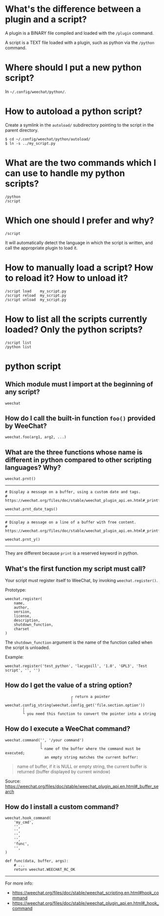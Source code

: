# What's the difference between a plugin and a script?

A plugin is a BINARY file compiled and loaded with the `/plugin` command.

A script is a  TEXT file loaded with a plugin, such as  python via the `/python`
command.

# Where should I put a new python script?

In `~/.config/weechat/python/`.

# How to autoload a python script?

Create a symlink  in the `autoload/` subdirectory pointing to  the script in the
parent directory.

    $ cd ~/.config/weechat/python/autoload/
    $ ln -s ../my_script.py

##
# What are the two commands which I can use to handle my python scripts?

    /python
    /script

# Which one should I prefer and why?

    /script

It will  automatically detect the language  in which the script  is written, and
call the appropriate plugin to load it.

##
# How to manually load a script?   How to reload it?   How to unload it?

    /script load    my_script.py
    /script reload  my_script.py
    /script unload  my_script.py

# How to list all the scripts currently loaded?   Only the python scripts?

    /script list
    /python list

##

# python script
## Which module must I import at the beginning of any script?

    weechat

## How do I call the built-in function `foo()` provided by WeeChat?

    weechat.foo(arg1, arg2, ...)

## What are the three functions whose name is different in python compared to other scripting languages?   Why?

    weechat.prnt()

---

    # Display a message on a buffer, using a custom date and tags.
    # https://weechat.org/files/doc/stable/weechat_plugin_api.en.html#_printf_date_tags

    weechat.prnt_date_tags()

---

    # Display a message on a line of a buffer with free content.
    # https://weechat.org/files/doc/stable/weechat_plugin_api.en.html#_printf_y

    weechat.prnt_y()

---

They are different because `print` is a reserved keyword in python.

## What's the first function my script must call?

Your script must register itself to WeeChat, by invoking `weechat.register()`.

Prototype:

    weechat.register(
        name,
        author,
        version,
        license,
        description,
        shutdown_function,
        charset
    )

The `shutdown_function`  argument is the  name of  the function called  when the
script is unloaded.

Example:

    weechat.register('test_python', 'lacygoill', '1.0', 'GPL3', 'Test script', '', '')

## How do I get the value of a string option?

                                  ┌ return a pointer
                                  │
    weechat.config_string(weechat.config_get('file.section.option'))
            │
            └ you need this function to convert the pointer into a string

## How do I execute a WeeChat command?

    weechat.command('', '/your command')
                    │
                    └ name of the buffer where the command must be executed;
                      an empty string matches the current buffer:

   > name of buffer, if it is NULL  or empty string, the current buffer is returned
   > (buffer displayed by current window)

Source: <https://weechat.org/files/doc/stable/weechat_plugin_api.en.html#_buffer_search>

## How do I install a custom command?

    weechat.hook_command(
        'my_cmd',
        '',
        '',
        '',
        '',
        'func',
        '',
    )

    def func(data, buffer, args):
        # ...
        return weechat.WEECHAT_RC_OK

---

For more info:

   - <https://weechat.org/files/doc/stable/weechat_scripting.en.html#hook_command>
   - <https://weechat.org/files/doc/stable/weechat_plugin_api.en.html#_hook_command>

